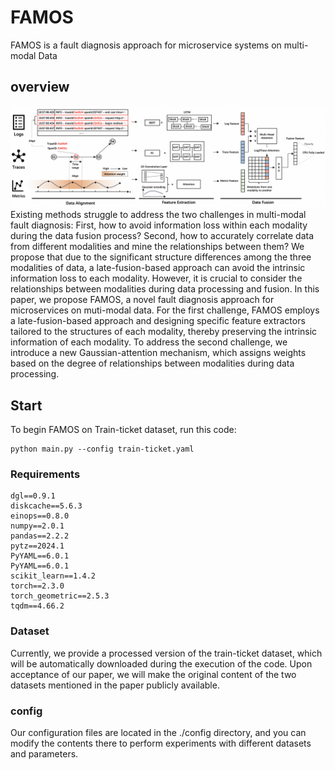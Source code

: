 # FAMOS
FAMOS is a fault diagnosis approach for microservice systems on multi-modal Data
## overview
![Overview of FAMOS](imgs/overview.png "Overview of FAMOS")
Existing methods struggle to address the two challenges in multi-modal fault diagnosis: First, how to avoid information loss within each modality during the data fusion process? Second, how to accurately correlate data from different modalities and mine the relationships between them? We propose that due to the significant structure differences among the three modalities of data, a late-fusion-based approach can avoid the intrinsic information loss to each modality. However, it is crucial to consider the relationships between modalities during data processing and fusion. In this paper, we propose FAMOS, a novel fault diagnosis approach for microservices on muti-modal data. For the first challenge, FAMOS employs a late-fusion-based approach and designing specific feature extractors tailored to the structures of each modality, thereby preserving the intrinsic information of each modality. To address the second challenge, we introduce a new Gaussian-attention mechanism, which assigns weights based on the degree of relationships between modalities during data processing.

## Start
To begin FAMOS on Train-ticket dataset, run this code:
```shell
python main.py --config train-ticket.yaml
```

### Requirements
```text
dgl==0.9.1
diskcache==5.6.3
einops==0.8.0
numpy==2.0.1
pandas==2.2.2
pytz==2024.1
PyYAML==6.0.1
PyYAML==6.0.1
scikit_learn==1.4.2
torch==2.3.0
torch_geometric==2.5.3
tqdm==4.66.2
```

### Dataset
Currently, we provide a processed version of the train-ticket dataset, which will be automatically downloaded during the execution of the code. Upon acceptance of our paper, we will make the original content of the two datasets mentioned in the paper publicly available.

### config
Our configuration files are located in the ./config directory, and you can modify the contents there to perform experiments with different datasets and parameters.